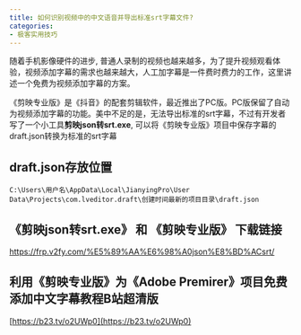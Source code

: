 ```yaml
---
title: 如何识别视频中的中文语音并导出标准srt字幕文件?
categories:
- 极客实用技巧
---
```



随着手机影像硬件的进步, 普通人录制的视频也越来越多，为了提升视频观看体验，视频添加字幕的需求也越来越大，人工加字幕是一件费时费力的工作，这里讲述一个免费为视频添加字幕的方案。


《剪映专业版》是《抖音》的配套剪辑软件，最近推出了PC版。PC版保留了自动为视频添加字幕的功能。美中不足的是，无法导出标准的srt字幕，不过有开发者写了一个小工具**剪映json转srt.exe**, 可以将《剪映专业版》项目中保存字幕的draft.json转换为标准的srt字幕


## draft.json存放位置

```
C:\Users\用户名\AppData\Local\JianyingPro\User Data\Projects\com.lveditor.draft\创建时间最新的项目目录\draft.json
```

## 《剪映json转srt.exe》 和 《剪映专业版》 下载链接


https://frp.v2fy.com/%E5%89%AA%E6%98%A0json%E8%BD%ACsrt/


## 利用《剪映专业版》为《Adobe Premirer》项目免费添加中文字幕教程B站超清版



[https://b23.tv/o2UWp0](https://b23.tv/o2UWp0)



